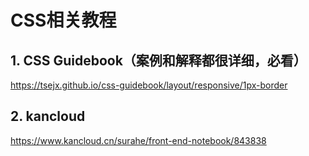 # CSS相关教程

## 1. CSS Guidebook（案例和解释都很详细，必看）
https://tsejx.github.io/css-guidebook/layout/responsive/1px-border

## 2. kancloud
https://www.kancloud.cn/surahe/front-end-notebook/843838